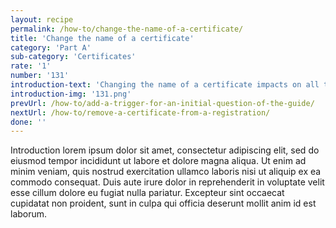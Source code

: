 ```yaml
---
layout: recipe
permalink: /how-to/change-the-name-of-a-certificate/
title: 'Change the name of a certificate'
category: 'Part A'
sub-category: 'Certificates'
rate: '1'
number: '131'
introduction-text: 'Changing the name of a certificate impacts on all the certificates already processed in the system.'
introduction-img: '131.png'
prevUrl: /how-to/add-a-trigger-for-an-initial-question-of-the-guide/
nextUrl: /how-to/remove-a-certificate-from-a-registration/
done: ''
---
```


Introduction lorem ipsum dolor sit amet, consectetur adipiscing elit, sed do eiusmod tempor incididunt ut labore et dolore magna aliqua. Ut enim ad minim veniam, quis nostrud exercitation ullamco laboris nisi ut aliquip ex ea commodo consequat. Duis aute irure dolor in reprehenderit in voluptate velit esse cillum dolore eu fugiat nulla pariatur. Excepteur sint occaecat cupidatat non proident, sunt in culpa qui officia deserunt mollit anim id est laborum.

